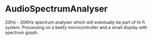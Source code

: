 AudioSpectrumAnalyser
=====================

20Hz - 20KHz spectrum analyser which will eventually be part of hi-fi system. Processing on a beefy microcontroller and a small display with spectrum grpah.
